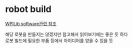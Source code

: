 # robot build 

[WPILib software관련 참조](https://docs.wpilib.org/en/stable/docs/zero-to-robot/introduction.html)

해당 로봇을 만들지는 않겠지만 참고해서 읽어보기에는 좋은 듯 하다   
로봇 빌드에 필요한 부품 등에서 아이디어를 얻을 수 있을 듯   



